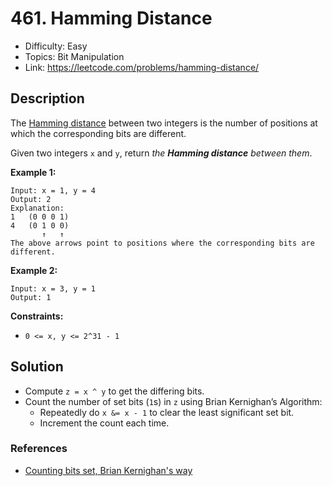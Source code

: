 # 461. Hamming Distance

- Difficulty: Easy
- Topics: Bit Manipulation
- Link: https://leetcode.com/problems/hamming-distance/

## Description

The [Hamming distance](https://en.wikipedia.org/wiki/Hamming_distance) between two integers is the number of positions at which the corresponding bits are different.

Given two integers `x` and `y`, return _the **Hamming distance** between them_.

**Example 1:**

```
Input: x = 1, y = 4
Output: 2
Explanation:
1   (0 0 0 1)
4   (0 1 0 0)
       ↑   ↑
The above arrows point to positions where the corresponding bits are different.
```

**Example 2:**

```
Input: x = 3, y = 1
Output: 1
```

**Constraints:**

- `0 <= x, y <= 2^31 - 1`

## Solution

- Compute `z = x ^ y` to get the differing bits.
- Count the number of set bits (`1`s) in `z` using Brian Kernighan’s Algorithm:
  - Repeatedly do `x &= x - 1` to clear the least significant set bit.
  - Increment the count each time.

### References

- [Counting bits set, Brian Kernighan's way](https://graphics.stanford.edu/~seander/bithacks.html#CountBitsSetNaive)
